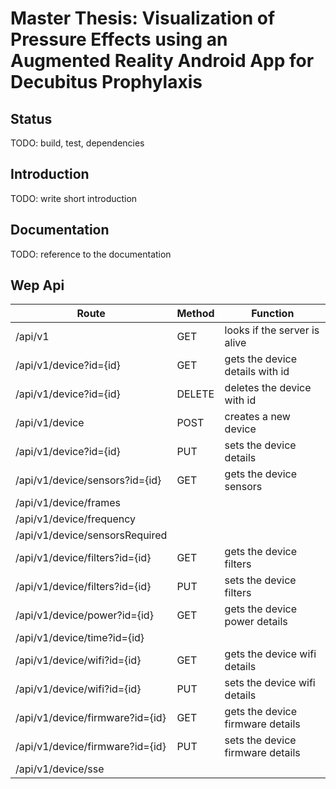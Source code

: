 # Master Thesis: Visualization of Pressure Effects using an Augmented Reality Android App for Decubitus Prophylaxis

## Status

TODO: build, test, dependencies

## Introduction

TODO: write short introduction

## Documentation

TODO: reference to the documentation

## Wep Api

| Route | Method | Function |
| - | - | - |
| /api/v1 | GET | looks if the server is alive |
| /api/v1/device?id={id} | GET | gets the device details with id |
| /api/v1/device?id={id} | DELETE | deletes the device with id |
| /api/v1/device | POST | creates a new device |
| /api/v1/device?id={id} | PUT | sets the device details |
| /api/v1/device/sensors?id={id} | GET | gets the device sensors |
| /api/v1/device/frames |||
| /api/v1/device/frequency |||
| /api/v1/device/sensorsRequired |||
| /api/v1/device/filters?id={id} | GET | gets the device filters |
| /api/v1/device/filters?id={id} | PUT | sets the device filters |
| /api/v1/device/power?id={id} | GET | gets the device power details |
| /api/v1/device/time?id={id} |||
| /api/v1/device/wifi?id={id} | GET | gets the device wifi details |
| /api/v1/device/wifi?id={id} | PUT | sets the device wifi details |
| /api/v1/device/firmware?id={id} | GET | gets the device firmware details |
| /api/v1/device/firmware?id={id} | PUT | sets the device firmware details |
| /api/v1/device/sse |||
